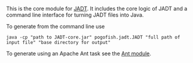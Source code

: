 This is the core module for [JADT](../index.html). It includes the core logic of JADT and a command line interface for turning JADT files into Java.

To generate from the command line use

    java -cp "path to JADT-core.jar" pogofish.jadt.JADT "full path of input file" "base directory for output"

To generate using an Apache Ant task see the [Ant module](../ant/index.html).
